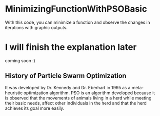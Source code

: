 # MinimizingFunctionWithPSOBasic
With this code, you can minimize a function and observe the changes in iterations with graphic outputs.

# I will finish the explanation later
coming soon :)

## History of Particle Swarm Optimization
It was developed by Dr. Kennedy and Dr. Eberhart in 1995 as a meta-heuristic optimization algorithm. PSO is an algorithm developed because it is observed that the movements of animals living in a herd while meeting their basic needs, affect other individuals in the herd and that the herd achieves its goal more easily.

